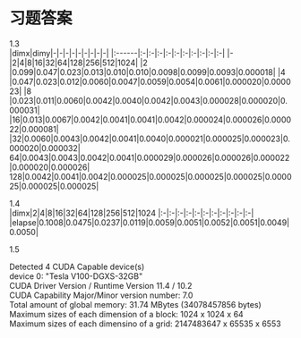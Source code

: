 # 习题答案

1.3 <br>
|dimx|dimy|-|-|-|-|-|-|-|-|-|
|:------|:-|:-|:-|:-|:-|:-|:-|:-|:-|:-|
|- |2|4|8|16|32|64|128|256|512|1024|
|2 |0.099|0.047|0.023|0.013|0.010|0.010|0.0098|0.0099|0.0093|0.000018|
|4 |0.047|0.023|0.012|0.0060|0.0047|0.0059|0.0054|0.0061|0.000020|0.000023|
|8 |0.023|0.011|0.0060|0.0042|0.0040|0.0042|0.0043|0.000028|0.000020|0.000031|
|16|0.013|0.0067|0.0042|0.0041|0.0041|0.0042|0.000024|0.000026|0.000022|0.000081|
|32|0.0060|0.0043|0.0042|0.0041|0.0040|0.000021|0.000025|0.000023|0.000020|0.000032|
64|0.0043|0.0043|0.0042|0.0041|0.000029|0.000026|0.000026|0.000022|0.000020|0.000026|
128|0.0042|0.0041|0.0042|0.000025|0.000025|0.000025|0.000025|0.000025|0.000025|0.000025|


1.4<br>
|dimx|2|4|8|16|32|64|128|256|512|1024
|:-|:-|:-|:-|:-|:-|:-|:-|:-|:-|:-|
|elapse|0.1008|0.0475|0.0237|0.0119|0.0059|0.0051|0.0052|0.0051|0.0049|0.0050|


1.5<br>

Detected 4 CUDA Capable device(s) <br>
device 0: "Tesla V100-DGXS-32GB"<br>
CUDA Driver Version / Runtime Version           11.4 / 10.2 <br>
CUDA Capability Major/Minor version number:     7.0<br>
Total amount of global memory:                  31.74 MBytes (34078457856 bytes)<br>
Maximum sizes of each dimension of a block:     1024 x 1024 x 64 <br>
Maximum sizes of each dimensino of a grid:      2147483647 x 65535 x 6553
